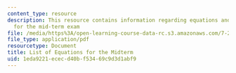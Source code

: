 ```yaml
---
content_type: resource
description: This resource contains information regarding equations and helpful Facts
  for the mid-term exam
file: /media/https%3A/open-learning-course-data-rc.s3.amazonaws.com/7-29j-cellular-neurobiology-spring-2012/1eda9221ececd40bf53469c9d3d1abf9_MIT7_29JS12_EquForMid.pdf
file_type: application/pdf
resourcetype: Document
title: List of Equations for the Midterm
uid: 1eda9221-ecec-d40b-f534-69c9d3d1abf9
---
```

